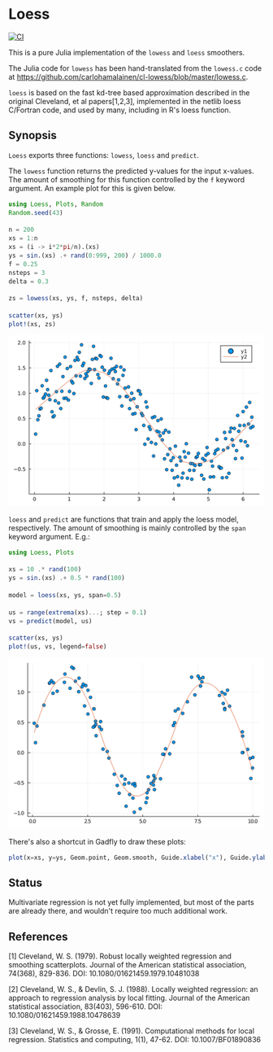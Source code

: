 # Loess

[![CI](https://github.com/JuliaStats/Loess.jl/actions/workflows/ci.yml/badge.svg)](https://github.com/JuliaStats/Loess.jl/actions/workflows/ci.yml)

This is a pure Julia implementation of the `lowess` and `loess` smoothers.

The Julia code for `lowess` has been hand-translated from the `lowess.c` code at https://github.com/carlohamalainen/cl-lowess/blob/master/lowess.c.

`loess` is based on the fast kd-tree based
approximation described in the original Cleveland, et al papers[1,2,3], implemented
in the netlib loess C/Fortran code, and used by many, including in R's loess
function.

## Synopsis

`Loess` exports three functions: `lowess`, `loess` and `predict`.

The `lowess` function returns the predicted y-values for the input x-values. The amount of smoothing for this function controlled by the `f` keyword argument. An example plot for this is given below.

```julia
using Loess, Plots, Random
Random.seed(43)

n = 200
xs = 1:n
xs = (i -> i*2*pi/n).(xs)
ys = sin.(xs) .+ rand(0:999, 200) / 1000.0
f = 0.25
nsteps = 3
delta = 0.3

zs = lowess(xs, ys, f, nsteps, delta)

scatter(xs, ys)
plot!(xs, zs)
```

![Example Plot](lowess.svg)

`loess` and `predict` are functions that train and apply the loess model, respectively. The amount of smoothing is mainly controlled by the `span` keyword argument. E.g.:


```julia
using Loess, Plots

xs = 10 .* rand(100)
ys = sin.(xs) .+ 0.5 * rand(100)

model = loess(xs, ys, span=0.5)

us = range(extrema(xs)...; step = 0.1)
vs = predict(model, us)

scatter(xs, ys)
plot!(us, vs, legend=false)
```

![Example Plot](loess.svg)

There's also a shortcut in Gadfly to draw these plots:

```julia
plot(x=xs, y=ys, Geom.point, Geom.smooth, Guide.xlabel("x"), Guide.ylabel("y"))
```

## Status

Multivariate regression is not yet fully implemented, but most of the parts
are already there, and wouldn't require too much additional work.

## References
[1] Cleveland, W. S. (1979). Robust locally weighted regression and smoothing scatterplots. Journal of the American statistical association, 74(368), 829-836. DOI: 10.1080/01621459.1979.10481038

[2] Cleveland, W. S., & Devlin, S. J. (1988). Locally weighted regression: an approach to regression analysis by local fitting. Journal of the American statistical association, 83(403), 596-610. DOI: 10.1080/01621459.1988.10478639

[3] Cleveland, W. S., & Grosse, E. (1991). Computational methods for local regression. Statistics and computing, 1(1), 47-62. DOI: 10.1007/BF01890836

